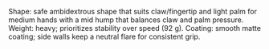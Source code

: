 Shape: safe ambidextrous shape that suits claw/fingertip and light palm for medium hands with a mid hump that balances claw and palm pressure.
Weight: heavy; prioritizes stability over speed (92 g).
Coating: smooth matte coating; side walls keep a neutral flare for consistent grip.
